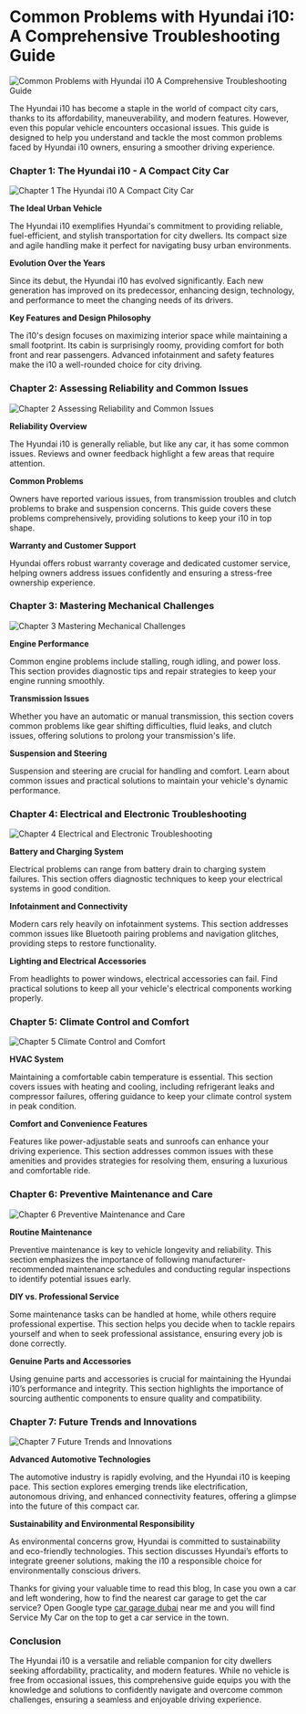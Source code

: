 # Common Problems with Hyundai i10: A Comprehensive Troubleshooting Guide

![Common Problems with Hyundai i10 A Comprehensive Troubleshooting Guide](https://hackmd.io/_uploads/Hk2Ig9E40.png)

The Hyundai i10 has become a staple in the world of compact city cars, thanks to its affordability, maneuverability, and modern features. However, even this popular vehicle encounters occasional issues. This guide is designed to help you understand and tackle the most common problems faced by Hyundai i10 owners, ensuring a smoother driving experience.

### Chapter 1: The Hyundai i10 - A Compact City Car

![Chapter 1 The Hyundai i10 A Compact City Car](https://hackmd.io/_uploads/rk6hGc4NR.jpg)

**The Ideal Urban Vehicle**

The Hyundai i10 exemplifies Hyundai's commitment to providing reliable, fuel-efficient, and stylish transportation for city dwellers. Its compact size and agile handling make it perfect for navigating busy urban environments.

**Evolution Over the Years**

Since its debut, the Hyundai i10 has evolved significantly. Each new generation has improved on its predecessor, enhancing design, technology, and performance to meet the changing needs of its drivers.

**Key Features and Design Philosophy**

The i10's design focuses on maximizing interior space while maintaining a small footprint. Its cabin is surprisingly roomy, providing comfort for both front and rear passengers. Advanced infotainment and safety features make the i10 a well-rounded choice for city driving.

### Chapter 2: Assessing Reliability and Common Issues

![Chapter 2 Assessing Reliability and Common Issues](https://hackmd.io/_uploads/SJCg754NA.jpg)

**Reliability Overview**

The Hyundai i10 is generally reliable, but like any car, it has some common issues. Reviews and owner feedback highlight a few areas that require attention.

**Common Problems**

Owners have reported various issues, from transmission troubles and clutch problems to brake and suspension concerns. This guide covers these problems comprehensively, providing solutions to keep your i10 in top shape.

**Warranty and Customer Support**

Hyundai offers robust warranty coverage and dedicated customer service, helping owners address issues confidently and ensuring a stress-free ownership experience.

### Chapter 3: Mastering Mechanical Challenges

![Chapter 3 Mastering Mechanical Challenges](https://hackmd.io/_uploads/SJ0BQ94EA.jpg)

**Engine Performance**

Common engine problems include stalling, rough idling, and power loss. This section provides diagnostic tips and repair strategies to keep your engine running smoothly.

**Transmission Issues**

Whether you have an automatic or manual transmission, this section covers common problems like gear shifting difficulties, fluid leaks, and clutch issues, offering solutions to prolong your transmission's life.

**Suspension and Steering**

Suspension and steering are crucial for handling and comfort. Learn about common issues and practical solutions to maintain your vehicle's dynamic performance.

### Chapter 4: Electrical and Electronic Troubleshooting

![Chapter 4 Electrical and Electronic Troubleshooting](https://hackmd.io/_uploads/SJX57q4N0.jpg)

**Battery and Charging System**

Electrical problems can range from battery drain to charging system failures. This section offers diagnostic techniques to keep your electrical systems in good condition.

**Infotainment and Connectivity**

Modern cars rely heavily on infotainment systems. This section addresses common issues like Bluetooth pairing problems and navigation glitches, providing steps to restore functionality.

**Lighting and Electrical Accessories**

From headlights to power windows, electrical accessories can fail. Find practical solutions to keep all your vehicle's electrical components working properly.

### Chapter 5: Climate Control and Comfort

![Chapter 5 Climate Control and Comfort](https://hackmd.io/_uploads/Bk1LEqN4R.jpg)

**HVAC System**

Maintaining a comfortable cabin temperature is essential. This section covers issues with heating and cooling, including refrigerant leaks and compressor failures, offering guidance to keep your climate control system in peak condition.

**Comfort and Convenience Features**

Features like power-adjustable seats and sunroofs can enhance your driving experience. This section addresses common issues with these amenities and provides strategies for resolving them, ensuring a luxurious and comfortable ride.

### Chapter 6: Preventive Maintenance and Care

![Chapter 6 Preventive Maintenance and Care](https://hackmd.io/_uploads/S17hVq44A.jpg)

**Routine Maintenance**

Preventive maintenance is key to vehicle longevity and reliability. This section emphasizes the importance of following manufacturer-recommended maintenance schedules and conducting regular inspections to identify potential issues early.

**DIY vs. Professional Service**

Some maintenance tasks can be handled at home, while others require professional expertise. This section helps you decide when to tackle repairs yourself and when to seek professional assistance, ensuring every job is done correctly.

**Genuine Parts and Accessories**

Using genuine parts and accessories is crucial for maintaining the Hyundai i10’s performance and integrity. This section highlights the importance of sourcing authentic components to ensure quality and compatibility.

### Chapter 7: Future Trends and Innovations

![Chapter 7 Future Trends and Innovations](https://hackmd.io/_uploads/B1qer5V4R.jpg)

**Advanced Automotive Technologies**

The automotive industry is rapidly evolving, and the Hyundai i10 is keeping pace. This section explores emerging trends like electrification, autonomous driving, and enhanced connectivity features, offering a glimpse into the future of this compact car.

**Sustainability and Environmental Responsibility**

As environmental concerns grow, Hyundai is committed to sustainability and eco-friendly technologies. This section discusses Hyundai’s efforts to integrate greener solutions, making the i10 a responsible choice for environmentally conscious drivers.

Thanks for giving your valuable time to read this blog, In case you own a car and left wondering, how to find the nearest car garage to get the car service? Open Google type [car garage dubai](https://servicemycar.com/uae/car-garage) near me and you will find Service My Car on the top to get a car service in the town.

### Conclusion

The Hyundai i10 is a versatile and reliable companion for city dwellers seeking affordability, practicality, and modern features. While no vehicle is free from occasional issues, this comprehensive guide equips you with the knowledge and solutions to confidently navigate and overcome common challenges, ensuring a seamless and enjoyable driving experience.
